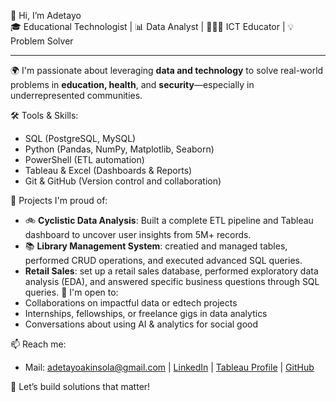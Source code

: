 👋 Hi, I’m Adetayo  
🎓 Educational Technologist | 📊 Data Analyst | 🧑🏽‍🏫 ICT Educator | 💡 Problem Solver  

---

🌍 I'm passionate about leveraging **data and technology** to solve real-world problems in **education, health**, and **security**—especially in underrepresented communities.  

🛠️ Tools & Skills:  
- SQL (PostgreSQL, MySQL)  
- Python (Pandas, NumPy, Matplotlib, Seaborn)  
- PowerShell (ETL automation)  
- Tableau & Excel (Dashboards & Reports)  
- Git & GitHub (Version control and collaboration)  

📁 Projects I'm proud of:  
- 🚲 **Cyclistic Data Analysis**: Built a complete ETL pipeline and Tableau dashboard to uncover user insights from 5M+ records.  
- 📚 **Library Management System**: creatied and managed tables, performed CRUD operations, and executed advanced SQL queries.
- **Retail Sales**: set up a retail sales database, performed exploratory data analysis (EDA), and answered specific business questions through SQL queries. 
💬 I'm open to:  
- Collaborations on impactful data or edtech projects  
- Internships, fellowships, or freelance gigs in data analytics  
- Conversations about using AI & analytics for social good  

📫 Reach me:  
- Mail: adetayoakinsola@gmail.com | [LinkedIn](www.linkedin.com/in/adetayo-akinsola) | [Tableau Profile](https://public.tableau.com/app/profile/adetayo.akinsola/vizzes) | [GitHub](https://github.com/Adetayo-Akinsola)
  
🚀 Let’s build solutions that matter!
